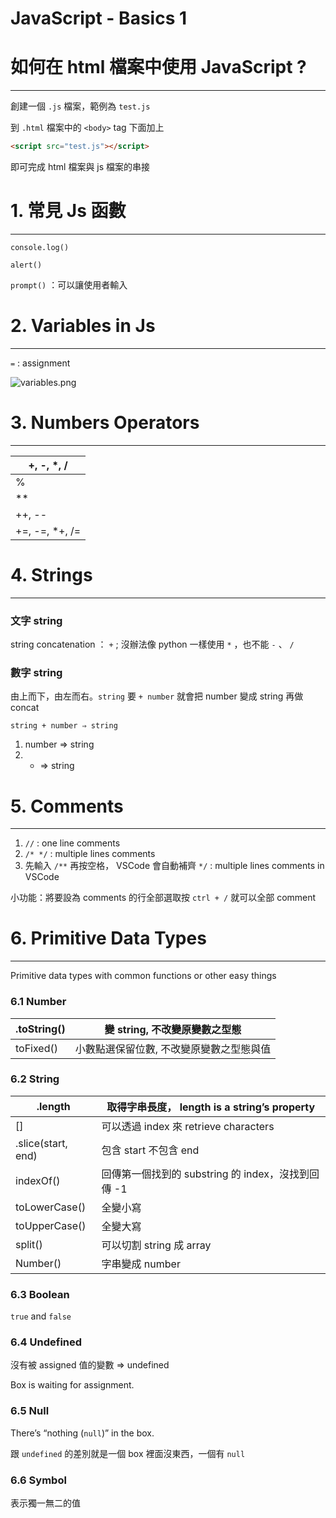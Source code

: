 # JavaScript - Basics 1

# 如何在 html 檔案中使用 JavaScript ?

---

創建一個 `.js` 檔案，範例為 `test.js`

到 `.html` 檔案中的 `<body>` tag 下面加上 

```html
<script src="test.js"></script>
```

即可完成 html 檔案與 js 檔案的串接

# 1. 常見 Js 函數

---

`console.log()`

`alert()`

`prompt()` ：可以讓使用者輸入

# 2. Variables in Js

---

`=` : assignment

![variables.png](JavaScript%20-%20Basics%201%201586a4ae44744e9abfb0eb66b14217c9/variables.png)

# 3. Numbers Operators

---

| +, -, *, / |
| --- |
| % |
| ** |
| ++, -- |
| +=, -=, *+, /= |

# 4. Strings

---

### 文字 string

string concatenation ： `+` ; 沒辦法像 python 一樣使用 `*` ，也不能 `-` 、 `/`

### 數字 string

由上而下，由左而右。`string` 要 `+ number` 就會把 number 變成 string 再做 concat

`string + number ⇒ string`

1. number ⇒ string
2.  + ⇒ string

# 5. Comments

---

1. `//` : one line comments
2. `/* */` : multiple lines comments
3. 先輸入 `/**` 再按空格， VSCode 會自動補齊 `*/` : multiple lines comments in VSCode 

小功能：將要設為 comments 的行全部選取按 `ctrl + /` 就可以全部 comment

# 6. Primitive Data Types

---

Primitive data types with common functions or other easy things

### 6.1  Number

| .toString() | 變 string, 不改變原變數之型態 |
| --- | --- |
| toFixed() | 小數點選保留位數, 不改變原變數之型態與值 |

### 6.2  String

| .length |  取得字串長度， length is a string’s property |
| --- | --- |
| [] | 可以透過 index 來 retrieve characters  |
| .slice(start, end) | 包含 start 不包含 end |
| indexOf() | 回傳第一個找到的 substring 的 index，沒找到回傳 -1 |
| toLowerCase() | 全變小寫 |
| toUpperCase() | 全變大寫 |
| split() | 可以切割 string 成 array |
| Number() | 字串變成 number |

### 6.3  Boolean

`true` and `false`

### 6.4  Undefined

沒有被 assigned 值的變數 ⇒ undefined

Box is waiting for assignment.

### 6.5  Null

There’s “nothing (`null`)” in the box. 

跟 `undefined` 的差別就是一個 box 裡面沒東西，一個有 `null`

### 6.6  Symbol

表示獨一無二的值